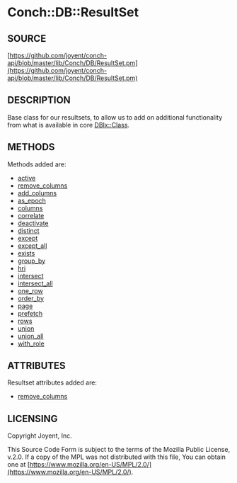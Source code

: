 # Conch::DB::ResultSet

## SOURCE

[https://github.com/joyent/conch-api/blob/master/lib/Conch/DB/ResultSet.pm](https://github.com/joyent/conch-api/blob/master/lib/Conch/DB/ResultSet.pm)

## DESCRIPTION

Base class for our resultsets, to allow us to add on additional functionality from what is
available in core [DBIx::Class](https://metacpan.org/pod/DBIx%3A%3AClass).

## METHODS

Methods added are:

- [active](../modules/Conch%3A%3ADB%3A%3AHelper%3A%3AResultSet%3A%3ADeactivatable#active)
- [remove\_columns](https://metacpan.org/pod/DBIx%3A%3AClass%3A%3AHelper%3A%3AResultSet%3A%3AShortcut#remove_columns)
- [add\_columns](https://metacpan.org/pod/DBIx%3A%3AClass%3A%3AHelper%3A%3AResultSet%3A%3AShortcut#add_columns)
- [as\_epoch](../modules/Conch%3A%3ADB%3A%3AHelper%3A%3AResultSet%3A%3AAsEpoch#as_epoch)
- [columns](https://metacpan.org/pod/DBIx%3A%3AClass%3A%3AHelper%3A%3AResultSet%3A%3AShortcut#columns)
- [correlate](https://metacpan.org/pod/DBIx%3A%3AClass%3A%3AHelper%3A%3AResultSet%3A%3ACorrelateRelationship#correlate)
- [deactivate](../modules/Conch%3A%3ADB%3A%3AHelper%3A%3AResultSet%3A%3ADeactivatable#deactivate)
- [distinct](https://metacpan.org/pod/DBIx%3A%3AClass%3A%3AHelper%3A%3AResultSet%3A%3AShortcut#distinct)
- [except](https://metacpan.org/pod/DBIx%3A%3AClass%3A%3AHelper%3A%3AResultSet%3A%3ASetOperations#except)
- [except\_all](https://metacpan.org/pod/DBIx%3A%3AClass%3A%3AHelper%3A%3AResultSet%3A%3ASetOperations#except_all)
- [exists](../modules/Conch%3A%3ADB%3A%3AHelper%3A%3AResultSet%3A%3AResultsExist#exists)
- [group\_by](https://metacpan.org/pod/DBIx%3A%3AClass%3A%3AHelper%3A%3AResultSet%3A%3AShortcut#group_by)
- [hri](https://metacpan.org/pod/DBIx%3A%3AClass%3A%3AHelper%3A%3AResultSet%3A%3AShortcut#hri)
- [intersect](https://metacpan.org/pod/DBIx%3A%3AClass%3A%3AHelper%3A%3AResultSet%3A%3ASetOperations#intersect)
- [intersect\_all](https://metacpan.org/pod/DBIx%3A%3AClass%3A%3AHelper%3A%3AResultSet%3A%3ASetOperations#intersect_all)
- [one\_row](https://metacpan.org/pod/DBIx%3A%3AClass%3A%3AHelper%3A%3AResultSet%3A%3AOneRow#one_row)
- [order\_by](https://metacpan.org/pod/DBIx%3A%3AClass%3A%3AHelper%3A%3AResultSet%3A%3AShortcut#order_by)
- [page](https://metacpan.org/pod/DBIx%3A%3AClass%3A%3AHelper%3A%3AResultSet%3A%3AShortcut#page)
- [prefetch](https://metacpan.org/pod/DBIx%3A%3AClass%3A%3AHelper%3A%3AResultSet%3A%3AShortcut#prefetch)
- [rows](https://metacpan.org/pod/DBIx%3A%3AClass%3A%3AHelper%3A%3AResultSet%3A%3AShortcut#rows)
- [union](https://metacpan.org/pod/DBIx%3A%3AClass%3A%3AHelper%3A%3AResultSet%3A%3ASetOperations#union)
- [union\_all](https://metacpan.org/pod/DBIx%3A%3AClass%3A%3AHelper%3A%3AResultSet%3A%3ASetOperations#union_all)
- [with\_role](../modules/Conch%3A%3ADB%3A%3AHelper%3A%3AResultSet%3A%3AWithRole#with_role)

## ATTRIBUTES

Resultset attributes added are:

- [remove\_columns](https://metacpan.org/pod/DBIx%3A%3AClass%3A%3AHelper%3A%3AResultSet%3A%3ARemoveColumns#remove_columns)

## LICENSING

Copyright Joyent, Inc.

This Source Code Form is subject to the terms of the Mozilla Public License,
v.2.0. If a copy of the MPL was not distributed with this file, You can obtain
one at [https://www.mozilla.org/en-US/MPL/2.0/](https://www.mozilla.org/en-US/MPL/2.0/).
